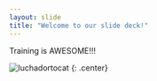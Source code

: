 ```yaml
---
layout: slide
title: "Welcome to our slide deck!"
---
```


Training is AWESOME!!!

![luchadortocat](https://octodex.github.com/images/luchadortocat.png)
{: .center}
